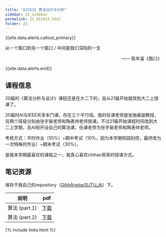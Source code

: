 ```yaml
---
title: "AI2615 算法设计与分析"
sidebar: 22_sidebar
permalink: 22_AI2615.html
folder: 22
---
```


{{site.data.alerts.callout_primary}}
<p>从一个豁口到另一个豁口 / 中间是我们深陷的一生</p>
<p align="right">—— 陈年喜《豁口》</p>

{{site.data.alerts.end}}

## 课程信息

20届的《算法分析与设计》课程还是在大二下的，自从21届开始就改到大二上授课了。

20届时AI与IEEE共享本门课，存在三个平行班。我的任课老师是张驰豪副教授，另两个班级分别由张宇昊老师和陶表帅老师授课。不过21届开始课程时间改到大二上学期，且AI班开设自己的算法课，任课老师为张宇昊老师和陶表帅老师。

考核方式：平时作业（55%）+期中考试（10%，因为本学期校园封控，最终改为一次特殊的作业）+期末考试（30%）。

是我本学期最喜欢的课程之一，我真心喜欢chihao哥哥的授课方式。

## 笔记资源

保存于我自己的repository（[GihhArwtw/SJTU_AI](https://github.com/GihhArwtw/SJTU_AI)）下。

| 说明                  | pdf                                           |
| --------------------- | --------------------------------------------- |
| 算法 (part.1) | [下载](https://github.com/GihhArwtw/SJTU_AI/blob/main/2021-2022-2/Algorithms/Note_Algorithms%20(part.1).pdf) |
| 算法 (part.2) | [下载](https://github.com/GihhArwtw/SJTU_AI/blob/main/2021-2022-2/Algorithms/Note_Algorithms%20(part.2).pdf) |

{% include links.html %}
